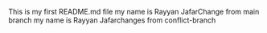 This is my first README.md file
my name is Rayyan JafarChange from main branch
my name is Rayyan Jafarchanges from conflict-branch
